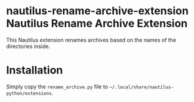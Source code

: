 nautilus-rename-archive-extension
Nautilus Rename Archive Extension
=================================
This Nautilus extension renames archives based on the names of the directories inside.

Installation
============
Simply copy the ``rename_archive.py`` file to ``~/.local/share/nautilus-python/extensions``.
